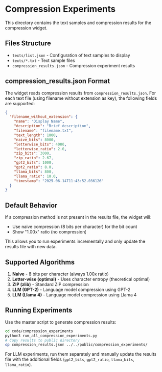 # Compression Experiments

This directory contains the text samples and compression results for the compression widget.

## Files Structure

- `texts/list.json` - Configuration of text samples to display
- `texts/*.txt` - Text sample files
- `compression_results.json` - Compression experiment results

## compression_results.json Format

The widget reads compression results from `compression_results.json`. For each text file (using filename without extension as key), the following fields are supported:

```json
{
  "filename_without_extension": {
    "name": "Display Name",
    "description": "Brief description",
    "filename": "filename.txt",
    "text_length": 1000,
    "naive_bits": 8000,
    "letterwise_bits": 4000,
    "letterwise_ratio": 2.0,
    "zip_bits": 3000,
    "zip_ratio": 2.67,
    "gpt2_bits": 1000,
    "gpt2_ratio": 8.0,
    "llama_bits": 800,
    "llama_ratio": 10.0,
    "timestamp": "2025-06-14T11:43:52.036126"
  }
}
```

## Default Behavior

If a compression method is not present in the results file, the widget will:
- Use naive compression (8 bits per character) for the bit count
- Show "1.00x" ratio (no compression)

This allows you to run experiments incrementally and only update the results file with new data.

## Supported Algorithms

1. **Naive** - 8 bits per character (always 1.00x ratio)
2. **Letter-wise (optimal)** - Uses character entropy (theoretical optimal)
3. **ZIP (zlib)** - Standard ZIP compression
4. **LLM (GPT-2)** - Language model compression using GPT-2
5. **LLM (Llama 4)** - Language model compression using Llama 4

## Running Experiments

Use the master script to generate compression results:

```bash
cd code/compression_experiments
python3 run_all_compression_experiments.py
# Copy results to public directory
cp compression_results.json ../../public/compression_experiments/
```

For LLM experiments, run them separately and manually update the results file with the additional fields (`gpt2_bits`, `gpt2_ratio`, `llama_bits`, `llama_ratio`).